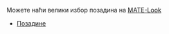 <!--
.. link:
.. description:
.. tags: Backgrounds
.. date: 2014-02-24 17:32:07
.. title: Позадине
.. slug: backgrounds
-->

Можете наћи велики избор позадина на [MATE-Look](https://www.mate-look.org)

  * [Позадине](https://www.mate-look.org/browse/cat/359)


